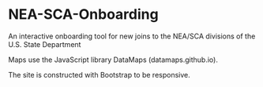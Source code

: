 # NEA-SCA-Onboarding
An interactive onboarding tool for new joins to the NEA/SCA divisions of the U.S. State Department

Maps use the JavaScript library DataMaps (datamaps.github.io).

The site is constructed with Bootstrap to be responsive.

